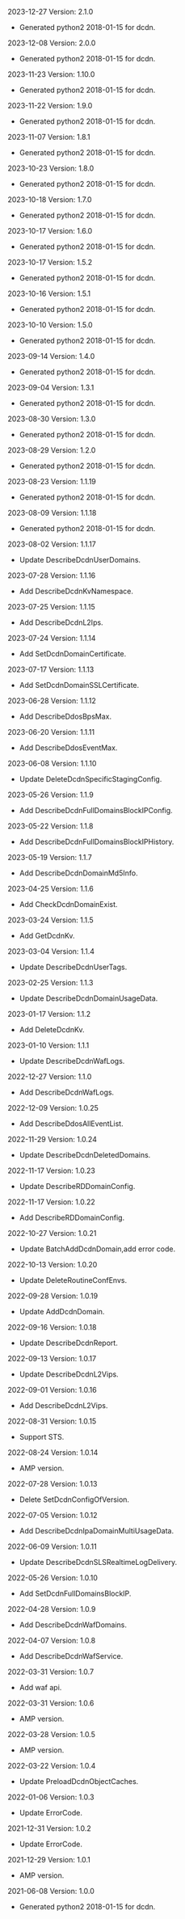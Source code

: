 2023-12-27 Version: 2.1.0
- Generated python2 2018-01-15 for dcdn.

2023-12-08 Version: 2.0.0
- Generated python2 2018-01-15 for dcdn.

2023-11-23 Version: 1.10.0
- Generated python2 2018-01-15 for dcdn.

2023-11-22 Version: 1.9.0
- Generated python2 2018-01-15 for dcdn.

2023-11-07 Version: 1.8.1
- Generated python2 2018-01-15 for dcdn.

2023-10-23 Version: 1.8.0
- Generated python2 2018-01-15 for dcdn.

2023-10-18 Version: 1.7.0
- Generated python2 2018-01-15 for dcdn.

2023-10-17 Version: 1.6.0
- Generated python2 2018-01-15 for dcdn.

2023-10-17 Version: 1.5.2
- Generated python2 2018-01-15 for dcdn.

2023-10-16 Version: 1.5.1
- Generated python2 2018-01-15 for dcdn.

2023-10-10 Version: 1.5.0
- Generated python2 2018-01-15 for dcdn.

2023-09-14 Version: 1.4.0
- Generated python2 2018-01-15 for dcdn.

2023-09-04 Version: 1.3.1
- Generated python2 2018-01-15 for dcdn.

2023-08-30 Version: 1.3.0
- Generated python2 2018-01-15 for dcdn.

2023-08-29 Version: 1.2.0
- Generated python2 2018-01-15 for dcdn.

2023-08-23 Version: 1.1.19
- Generated python2 2018-01-15 for dcdn.

2023-08-09 Version: 1.1.18
- Generated python2 2018-01-15 for dcdn.

2023-08-02 Version: 1.1.17
- Update DescribeDcdnUserDomains.

2023-07-28 Version: 1.1.16
- Add DescribeDcdnKvNamespace.

2023-07-25 Version: 1.1.15
- Add DescribeDcdnL2Ips.

2023-07-24 Version: 1.1.14
- Add SetDcdnDomainCertificate.

2023-07-17 Version: 1.1.13
- Add SetDcdnDomainSSLCertificate.

2023-06-28 Version: 1.1.12
- Add DescribeDdosBpsMax.

2023-06-20 Version: 1.1.11
- Add DescribeDdosEventMax.

2023-06-08 Version: 1.1.10
- Update DeleteDcdnSpecificStagingConfig.

2023-05-26 Version: 1.1.9
- Add DescribeDcdnFullDomainsBlockIPConfig.

2023-05-22 Version: 1.1.8
- Add DescribeDcdnFullDomainsBlockIPHistory.

2023-05-19 Version: 1.1.7
- Add DescribeDcdnDomainMd5Info.

2023-04-25 Version: 1.1.6
- Add CheckDcdnDomainExist.

2023-03-24 Version: 1.1.5
- Add GetDcdnKv.

2023-03-04 Version: 1.1.4
- Update DescribeDcdnUserTags.

2023-02-25 Version: 1.1.3
- Update DescribeDcdnDomainUsageData.

2023-01-17 Version: 1.1.2
- Add DeleteDcdnKv.

2023-01-10 Version: 1.1.1
- Update DescribeDcdnWafLogs.

2022-12-27 Version: 1.1.0
- Add DescribeDcdnWafLogs.

2022-12-09 Version: 1.0.25
- Add DescribeDdosAllEventList.

2022-11-29 Version: 1.0.24
- Update DescribeDcdnDeletedDomains.

2022-11-17 Version: 1.0.23
- Update DescribeRDDomainConfig.

2022-11-17 Version: 1.0.22
- Add DescribeRDDomainConfig.

2022-10-27 Version: 1.0.21
- Update BatchAddDcdnDomain,add error code.

2022-10-13 Version: 1.0.20
- Update DeleteRoutineConfEnvs.

2022-09-28 Version: 1.0.19
- Update AddDcdnDomain.

2022-09-16 Version: 1.0.18
- Update DescribeDcdnReport.

2022-09-13 Version: 1.0.17
- Update DescribeDcdnL2Vips.

2022-09-01 Version: 1.0.16
- Add DescribeDcdnL2Vips.

2022-08-31 Version: 1.0.15
- Support STS.

2022-08-24 Version: 1.0.14
- AMP version.

2022-07-28 Version: 1.0.13
 - Delete SetDcdnConfigOfVersion.

2022-07-05 Version: 1.0.12
 - Add DescribeDcdnIpaDomainMultiUsageData.

2022-06-09 Version: 1.0.11
 - Update DescribeDcdnSLSRealtimeLogDelivery.

2022-05-26 Version: 1.0.10
 - Add SetDcdnFullDomainsBlockIP.

2022-04-28 Version: 1.0.9
- Add DescribeDcdnWafDomains.

2022-04-07 Version: 1.0.8
- Add DescribeDcdnWafService.

2022-03-31 Version: 1.0.7
- Add waf api.

2022-03-31 Version: 1.0.6
- AMP version.

2022-03-28 Version: 1.0.5
- AMP version.

2022-03-22 Version: 1.0.4
- Update PreloadDcdnObjectCaches.

2022-01-06 Version: 1.0.3
- Update ErrorCode.

2021-12-31 Version: 1.0.2
- Update ErrorCode.

2021-12-29 Version: 1.0.1
- AMP version.

2021-06-08 Version: 1.0.0
- Generated python2 2018-01-15 for dcdn.

